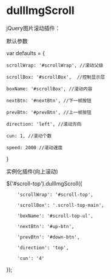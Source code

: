 dullImgScroll
=============

jQuery图片滚动插件：

默认参数

var defaults = {

	scrollWrap: '#scrollWrap', //滚动父级
			
	scrollBox: '#scrollBox',  //控制显示层
			
	boxName: '#scrollBox', //滚动内容
			
	nextBtn: '#nextBtn', //下一帧按钮
			
	prevBtn: '#prevBtn', //上一帧按钮
			
	direction: 'left', //滚动方向
		
	cun: 1,	//滚动个数
			
	speed: 2000 //滚动速度

}

实例化插件(向上滚动)

$('#scroll-top').dullImgScroll({

        'scrollWrap': '#scroll-top',
        
        'scrollBox': '.scroll-top-main',
        
        'boxName': '#scroll-top-ul',
        
        'nextBtn': '#up-btn',
        
        'prevBtn': '#down-btn',
        
        'direction': 'top',
        
        'cun': '4'
 });
